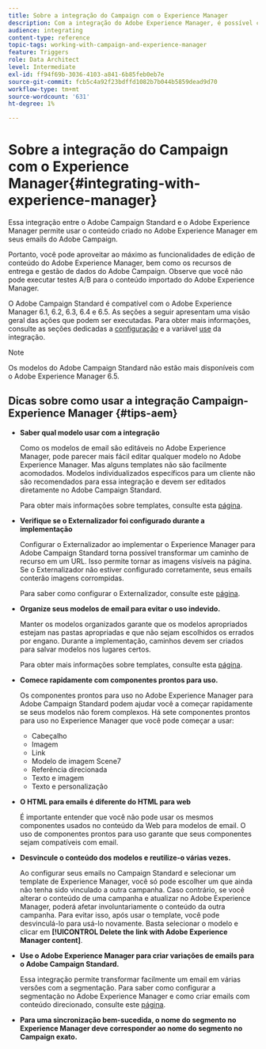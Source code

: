 ```yaml
---
title: Sobre a integração do Campaign com o Experience Manager
description: Com a integração do Adobe Experience Manager, é possível criar conteúdo diretamente no AEM e usá-lo posteriormente no Adobe Campaign.
audience: integrating
content-type: reference
topic-tags: working-with-campaign-and-experience-manager
feature: Triggers
role: Data Architect
level: Intermediate
exl-id: ff94f69b-3036-4103-a841-6b85feb0eb7e
source-git-commit: fcb5c4a92f23bdffd1082b7b044b5859dead9d70
workflow-type: tm+mt
source-wordcount: '631'
ht-degree: 1%

---
```


# Sobre a integração do Campaign com o Experience Manager{#integrating-with-experience-manager}

Essa integração entre o Adobe Campaign Standard e o Adobe Experience Manager permite usar o conteúdo criado no Adobe Experience Manager em seus emails do Adobe Campaign.

Portanto, você pode aproveitar ao máximo as funcionalidades de edição de conteúdo do Adobe Experience Manager, bem como os recursos de entrega e gestão de dados do Adobe Campaign. Observe que você não pode executar testes A/B para o conteúdo importado do Adobe Experience Manager.

O Adobe Campaign Standard é compatível com o Adobe Experience Manager 6.1, 6.2, 6.3, 6.4 e 6.5. As seções a seguir apresentam uma visão geral das ações que podem ser executadas. Para obter mais informações, consulte as seções dedicadas a [configuração](https://experienceleague.adobe.com/docs/experience-manager-65/administering/integration/campaignstandard.html) e a variável [use](https://experienceleague.adobe.com/docs/experience-manager-65/authoring/aem-adobe-campaign/campaign.html) da integração.

>[!NOTE]
>
> Os modelos do Adobe Campaign Standard não estão mais disponíveis com o Adobe Experience Manager 6.5.

## Dicas sobre como usar a integração Campaign-Experience Manager {#tips-aem}

* **Saber qual modelo usar com a integração**

  Como os modelos de email são editáveis no Adobe Experience Manager, pode parecer mais fácil editar qualquer modelo no Adobe Experience Manager. Mas alguns templates não são facilmente acomodados. Modelos individualizados específicos para um cliente não são recomendados para essa integração e devem ser editados diretamente no Adobe Campaign Standard.

  Para obter mais informações sobre templates, consulte esta [página](https://experienceleague.adobe.com/docs/experience-manager-65/developing/platform/templates/templates.html).

* **Verifique se o Externalizador foi configurado durante a implementação**

  Configurar o Externalizador ao implementar o Experience Manager para Adobe Campaign Standard torna possível transformar um caminho de recurso em um URL. Isso permite tornar as imagens visíveis na página. Se o Externalizador não estiver configurado corretamente, seus emails conterão imagens corrompidas.

  Para saber como configurar o Externalizador, consulte este [página](https://experienceleague.adobe.com/docs/experience-manager-65/developing/platform/externalizer.html).

* **Organize seus modelos de email para evitar o uso indevido.**

  Manter os modelos organizados garante que os modelos apropriados estejam nas pastas apropriadas e que não sejam escolhidos os errados por engano. Durante a implementação, caminhos devem ser criados para salvar modelos nos lugares certos.

  Para obter mais informações sobre templates, consulte esta [página](https://experienceleague.adobe.com/docs/experience-manager-65/developing/platform/templates/templates.html#template-availability).

* **Comece rapidamente com componentes prontos para uso.**

  Os componentes prontos para uso no Adobe Experience Manager para Adobe Campaign Standard podem ajudar você a começar rapidamente se seus modelos não forem complexos.
Há sete componentes prontos para uso no Experience Manager que você pode começar a usar:

   * Cabeçalho
   * Imagem
   * Link
   * Modelo de imagem Scene7
   * Referência direcionada
   * Texto e imagem
   * Texto e personalização

* **O HTML para emails é diferente do HTML para web**

  É importante entender que você não pode usar os mesmos componentes usados no conteúdo da Web para modelos de email. O uso de componentes prontos para uso garante que seus componentes sejam compatíveis com email.

* **Desvincule o conteúdo dos modelos e reutilize-o várias vezes.**

  Ao configurar seus emails no Campaign Standard e selecionar um template de Experience Manager, você só pode escolher um que ainda não tenha sido vinculado a outra campanha. Caso contrário, se você alterar o conteúdo de uma campanha e atualizar no Adobe Experience Manager, poderá afetar involuntariamente o conteúdo da outra campanha.
Para evitar isso, após usar o template, você pode desvinculá-lo para usá-lo novamente. Basta selecionar o modelo e clicar em **[!UICONTROL Delete the link with Adobe Experience Manager content]**.

* **Use o Adobe Experience Manager para criar variações de emails para o Adobe Campaign Standard.**

  Essa integração permite transformar facilmente um email em várias versões com a segmentação.
Para saber como configurar a segmentação no Adobe Experience Manager e como criar emails com conteúdo direcionado, consulte este [página](https://experienceleague.adobe.com/docs/experience-manager-65/authoring/aem-adobe-campaign/target-adobe-campaign.html#setting-up-segmentation-in-aem).

* **Para uma sincronização bem-sucedida, o nome do segmento no Experience Manager deve corresponder ao nome do segmento no Campaign exato.**
